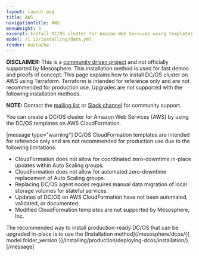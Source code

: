 ```yaml
---
layout: layout.pug
title: AWS
navigationTitle: AWS
menuWeight: 5
excerpt: Install DC/OS cluster for Amazon Web Services using templates on AWS CloudFormation
model: /1.12/installing/data.yml
render: mustache
---
```


<p class="message--warning"><strong>DISCLAIMER: </strong>This is a <a href="https://github.com/dcos/terraform-dcos/tree/master/aws">community driven project</a> and not officially supported by Mesosphere. This installation method is used for fast demos and proofs of concept. This page explains how to install DC/OS cluster on AWS using Terraform. Terraform is intended for reference only and are not recommended for production use. Upgrades are not supported with the following installation methods.</p>

<p class="message--note"><strong>NOTE: </strong>Contact the <a href="https://groups.google.com/a/dcos.io/forum/#!forum/users">mailing list</a> or <a href="http://chat.dcos.io/?_ga=2.226911897.58407594.1533244861-1110201164.1520633201">Slack channel</a> for community support.</p>

You can create a DC/OS cluster for Amazon Web Services (AWS) by using the DC/OS templates on AWS CloudFormation.

[message type="warning"] DC/OS CloudFormation templates are intended for reference only and are not recommended for production use due to the following limitations:

- CloudFormation does not allow for coordinated zero-downtime in-place updates within Auto Scaling groups.
- CloudFormation does not allow for automated zero-downtime replacement of Auto Scaling groups.
- Replacing DC/OS agent nodes requires manual data migration of local storage volumes for stateful services.
- Updates of DC/OS on AWS CloudFormation have not been automated, validated, or documented.
- Modified CloudFormation templates are not supported by Mesosphere, Inc.

The recommended way to install production-ready DC/OS that can be upgraded in-place is to use the [Installation method](/mesosphere/dcos/{{ model.folder_version }}/installing/production/deploying-dcos/installation/).
[/message]
